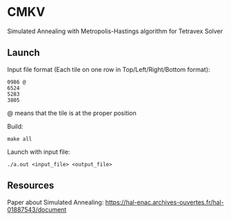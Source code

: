 # CMKV

Simulated Annealing with Metropolis-Hastings algorithm for Tetravex Solver

## Launch

Input file format (Each tile on one row in Top/Left/Right/Bottom format):
```
0986 @ 
6524
5283
3805
```

@ means that the tile is at the proper position


Build:
```
make all
```

Launch with input file:
```
./a.out <input_file> <output_file>
```

## Resources

Paper about Simulated Annealing:
https://hal-enac.archives-ouvertes.fr/hal-01887543/document